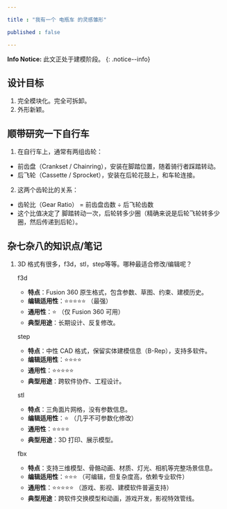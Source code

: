 ```yaml
---

title : "我有一个 电瓶车 的灵感雏形"

published : false

---
```


**Info Notice:** 此文正处于建模阶段。
{: .notice--info}


## 设计目标

1. 完全模块化。完全可拆卸。
2. 外形新颖。







## 顺带研究一下自行车

1. 在自行车上，通常有两组齿轮：

- 前齿盘（Crankset / Chainring），安装在脚踏位置，随着骑行者踩踏转动。
- 后飞轮（Cassette / Sprocket），安装在后轮花鼓上，和车轮连接。
2. 这两个齿轮比的关系：

- 齿轮比（Gear Ratio） = 前齿盘齿数 ÷ 后飞轮齿数
- 这个比值决定了 脚踏转动一次，后轮转多少圈（精确来说是后轮飞轮转多少圈，然后传递到后轮）。






## 杂七杂八的知识点/笔记

1. 3D 格式有很多，f3d，stl，step等等。哪种最适合修改/编辑呢？

    f3d
    - **特点**：Fusion 360 原生格式，包含参数、草图、约束、建模历史。
    - **编辑适用性**：⭐⭐⭐⭐⭐ （最强）
    - **通用性**：⭐ （仅 Fusion 360 可用）
    - **典型用途**：长期设计、反复修改。

    step
    - **特点**：中性 CAD 格式，保留实体建模信息（B-Rep），支持多软件。
    - **编辑适用性**：⭐⭐⭐⭐
    - **通用性**：⭐⭐⭐⭐⭐
    - **典型用途**：跨软件协作、工程设计。

    stl
    - **特点**：三角面片网格，没有参数信息。
    - **编辑适用性**：⭐ （几乎不可参数化修改）
    - **通用性**：⭐⭐⭐⭐
    - **典型用途**：3D 打印、展示模型。

    fbx
    - **特点**：支持三维模型、骨骼动画、材质、灯光、相机等完整场景信息。  
    - **编辑适用性**：⭐⭐⭐ （可编辑，但复杂度高，依赖专业软件）  
    - **通用性**：⭐⭐⭐⭐⭐ （游戏、影视、建模软件普遍支持）  
    - **典型用途**：跨软件交换模型和动画，游戏开发，影视特效管线。  
